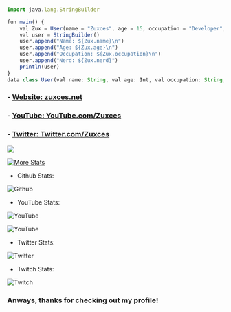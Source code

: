 ###
```Javascript
import java.lang.StringBuilder

fun main() {
    val Zux = User(name = "Zuxces", age = 15, occupation = "Developer", nerd = true)
    val user = StringBuilder()
    user.append("Name: ${Zux.name}\n")
    user.append("Age: ${Zux.age}\n")
    user.append("Occupation: ${Zux.occupation}\n")                                                
    user.append("Nerd: ${Zux.nerd}")
    println(user)
}
data class User(val name: String, val age: Int, val occupation: String, val nerd: Boolean)
```

### - [Website: zuxces.net](https://zuxces.net/)

### - [YouTube: YouTube.com/Zuxces](https://youtube.com/Zuxces)

### - [Twitter: Twitter.com/Zuxces](https://twitter.com/Zuxces)



<img src="https://github-readme-stats.vercel.app/api?username=Zuxces&&show_icons=true&title_color=00eaff&icon_color=bb2acf&text_color=daf7dc&bg_color=151515"> 

[![More Stats](https://github-readme-stats.vercel.app/api/top-langs/?username=zuxces&layout=compact&langs_count=8&theme=tokyonight)](https://github.com/Zuxces)

- Github Stats:

![Github](https://img.shields.io/github/followers/Zuxces?label=Total%20Followers&style=social)

- YouTube Stats:

![YouTube](https://img.shields.io/youtube/channel/subscribers/UCuVh8Mwe9WcmiVTB_WTbUpw?label=Total%20Subscribers&style=social)

![YouTube](https://img.shields.io/youtube/channel/views/UCuVh8Mwe9WcmiVTB_WTbUpw?label=Total%20Views&style=social)

- Twitter Stats:

![Twitter](https://img.shields.io/twitter/follow/Zuxces?label=Total%20Followers&style=social)

- Twitch Stats:

![Twitch](https://img.shields.io/twitch/status/Zuxces?label=Twitch%20Stream&style=social)

### Anways, thanks for checking out my profile!
